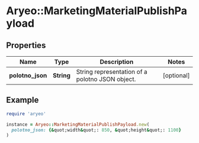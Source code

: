 # Aryeo::MarketingMaterialPublishPayload

## Properties

| Name | Type | Description | Notes |
| ---- | ---- | ----------- | ----- |
| **polotno_json** | **String** | String representation of a polotno JSON object. | [optional] |

## Example

```ruby
require 'aryeo'

instance = Aryeo::MarketingMaterialPublishPayload.new(
  polotno_json: {&quot;width&quot;: 850, &quot;height&quot;: 1100}
)
```

